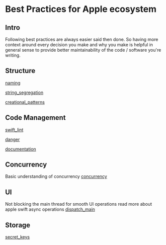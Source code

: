 # Best Practices for Apple ecosystem

## Intro

Following best practices are always easier said then done. So having more context around every decision you make and why you make is helpful in general sense to provide better maintainability of the code / software you're writing.

## Structure 

[naming](naming.md)

[string_segregation](string_segregation.md)

[creational_patterns](creational_patterns.md)

## Code Management

[swift_lint](swift_lint.md)

[danger](danger.md)

[documentation](ios/lifecycle/documentation.md)

## Concurrency 

Basic understanding of concurrency
[concurrency](concurrency.md)

## UI 

Not blocking the main thread for smooth UI operations read more about apple swift async operations [dispatch_main](dispatch_main.md)


## Storage

[secret_keys](secret_keys.md)